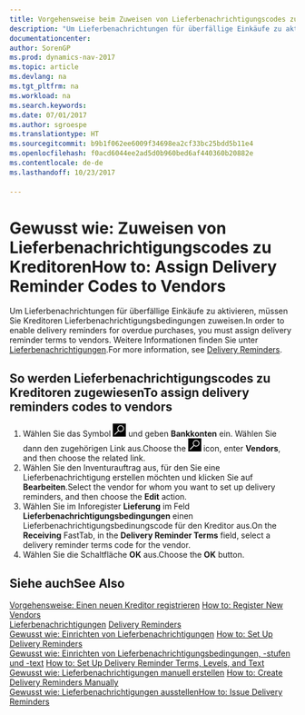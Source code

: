 ```yaml
---
title: Vorgehensweise beim Zuweisen von Lieferbenachrichtigungscodes zu Kreditoren
description: "Um Lieferbenachrichtungen für überfällige Einkäufe zu aktivieren, müssen Sie Kreditoren Lieferbenachrichtigungsbedingungen zuweisen."
documentationcenter: 
author: SorenGP
ms.prod: dynamics-nav-2017
ms.topic: article
ms.devlang: na
ms.tgt_pltfrm: na
ms.workload: na
ms.search.keywords: 
ms.date: 07/01/2017
ms.author: sgroespe
ms.translationtype: HT
ms.sourcegitcommit: b9b1f062ee6009f34698ea2cf33bc25bdd5b11e4
ms.openlocfilehash: f0acd6044ee2ad5d0b960bed6af440360b20882e
ms.contentlocale: de-de
ms.lasthandoff: 10/23/2017

---
```

# <a name="how-to-assign-delivery-reminder-codes-to-vendors"></a><span data-ttu-id="4ee93-103">Gewusst wie: Zuweisen von Lieferbenachrichtigungscodes zu Kreditoren</span><span class="sxs-lookup"><span data-stu-id="4ee93-103">How to: Assign Delivery Reminder Codes to Vendors</span></span>
<span data-ttu-id="4ee93-104">Um Lieferbenachrichtungen für überfällige Einkäufe zu aktivieren, müssen Sie Kreditoren Lieferbenachrichtigungsbedingungen zuweisen.</span><span class="sxs-lookup"><span data-stu-id="4ee93-104">In order to enable delivery reminders for overdue purchases, you must assign delivery reminder terms to vendors.</span></span> <span data-ttu-id="4ee93-105">Weitere Informationen finden Sie unter [Lieferbenachrichtigungen](delivery-reminders.md).</span><span class="sxs-lookup"><span data-stu-id="4ee93-105">For more information, see [Delivery Reminders](delivery-reminders.md).</span></span>  

## <a name="to-assign-delivery-reminders-codes-to-vendors"></a><span data-ttu-id="4ee93-106">So werden Lieferbenachrichtigungscodes zu Kreditoren zugewiesen</span><span class="sxs-lookup"><span data-stu-id="4ee93-106">To assign delivery reminders codes to vendors</span></span>  

1.  <span data-ttu-id="4ee93-107">Wählen Sie das Symbol ![Nach Seite oder Bericht suchen](../../media/ui-search/search_small.png "Nach Seite oder Bericht suchen") und geben **Bankkonten** ein. Wählen Sie dann den zugehörigen Link aus.</span><span class="sxs-lookup"><span data-stu-id="4ee93-107">Choose the ![Search for Page or Report](../../media/ui-search/search_small.png "Search for Page or Report icon") icon, enter **Vendors**, and then choose the related link.</span></span>  
2.  <span data-ttu-id="4ee93-108">Wählen Sie den Inventurauftrag aus, für den Sie eine Lieferbenachrichtigung erstellen möchten und klicken Sie auf **Bearbeiten**.</span><span class="sxs-lookup"><span data-stu-id="4ee93-108">Select the vendor for whom you want to set up delivery reminders, and then choose the **Edit** action.</span></span>  
3.  <span data-ttu-id="4ee93-109">Wählen Sie im Inforegister **Lieferung** im Feld **Lieferbenachrichtigungsbedingungen** einen Lieferbenachrichtigungsbedinungscode für den Kreditor aus.</span><span class="sxs-lookup"><span data-stu-id="4ee93-109">On the **Receiving** FastTab, in the **Delivery Reminder Terms** field, select a delivery reminder terms code for the vendor.</span></span>  
4.  <span data-ttu-id="4ee93-110">Wählen Sie die Schaltfläche **OK** aus.</span><span class="sxs-lookup"><span data-stu-id="4ee93-110">Choose the **OK** button.</span></span>  

## <a name="see-also"></a><span data-ttu-id="4ee93-111">Siehe auch</span><span class="sxs-lookup"><span data-stu-id="4ee93-111">See Also</span></span>  
 <span data-ttu-id="4ee93-112">[Vorgehensweise: Einen neuen Kreditor registrieren](../../purchasing-how-register-new-vendors.md) </span><span class="sxs-lookup"><span data-stu-id="4ee93-112">[How to: Register New Vendors](../../purchasing-how-register-new-vendors.md) </span></span>  
 <span data-ttu-id="4ee93-113">[Lieferbenachrichtigungen](delivery-reminders.md) </span><span class="sxs-lookup"><span data-stu-id="4ee93-113">[Delivery Reminders](delivery-reminders.md) </span></span>  
 <span data-ttu-id="4ee93-114">[Gewusst wie: Einrichten von Lieferbenachrichtigungen](how-to-set-up-delivery-reminders.md) </span><span class="sxs-lookup"><span data-stu-id="4ee93-114">[How to: Set Up Delivery Reminders](how-to-set-up-delivery-reminders.md) </span></span>  
 <span data-ttu-id="4ee93-115">[Gewusst wie: Einrichten von Lieferbenachrichtigungsbedingungen, -stufen und -text](how-to-set-up-delivery-reminder-terms-levels-and-text.md) </span><span class="sxs-lookup"><span data-stu-id="4ee93-115">[How to: Set Up Delivery Reminder Terms, Levels, and Text](how-to-set-up-delivery-reminder-terms-levels-and-text.md) </span></span>  
 <span data-ttu-id="4ee93-116">[Gewusst wie: Lieferbenachrichtigungen manuell erstellen](how-to-create-delivery-reminders-manually.md) </span><span class="sxs-lookup"><span data-stu-id="4ee93-116">[How to: Create Delivery Reminders Manually](how-to-create-delivery-reminders-manually.md) </span></span>  
 [<span data-ttu-id="4ee93-117">Gewusst wie: Lieferbenachrichtigungen ausstellen</span><span class="sxs-lookup"><span data-stu-id="4ee93-117">How to: Issue Delivery Reminders</span></span>](how-to-issue-delivery-reminders.md)

